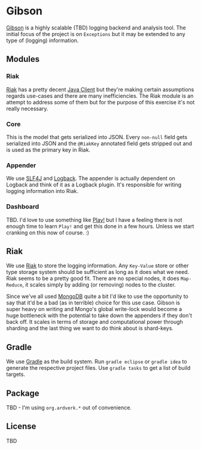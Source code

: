 # Gibson

[Gibson](http://en.wikipedia.org/wiki/Hackers_\(film\)) is a highly scalable (TBD) logging backend and analysis tool. The initial focus of the project is on `Exceptions` but it may be extended to any type of (logging) information.

## Modules

### Riak

[Riak](http://basho.com/products/riak-overview) has a pretty decent [Java Client](https://github.com/basho/riak-java-client) but they're making certain assumptions regards use-cases and there are many inefficiencies. The Riak module is an attempt to address some of them but for the purpose of this exercise it's not really necessary.  

### Core

This is the model that gets serialized into JSON. Every `non-null` field gets serialized into JSON and the `@RiakKey` annotated field gets stripped out and is used as the primary key in Riak.

### Appender

We use [SLF4J](http://www.slf4j.org) and [Logback](http://logback.qos.ch). The appender is actually dependent on Logback and think of it as a Logback plugin. It's responsible for writing logging information into Riak.

### Dashboard

TBD. I'd love to use something like [Play!](http://www.playframework.org) but I have a feeling there is not enough time to learn `Play!` and get this done in a few hours. Unless we start cranking on this now of course. :)

## Riak

We use [Riak](http://basho.com/products/riak-overview) to store the logging information. Any `Key-Value` store or other type storage system should be sufficient as long as it does what we need. Riak seems to be a pretty good fit. There are no special nodes, it does `Map-Reduce`, it scales simply by adding (or removing) nodes to the cluster.

Since we've all used [MongoDB](http://www.mongodb.org) quite a bit I'd like to use the opportunity to say that it'd be a bad (as in terrible) choice for this use case. Gibson is super heavy on writing and Mongo's global write-lock would become a huge bottleneck with the potential to take down the appenders if they don't back off. It scales in terms of storage and computational power through sharding and the last thing we want to do think about is shard-keys.

## Gradle

We use [Gradle](http://gradle.org) as the build system. Run `gradle eclipse` or `gradle idea` to generate the respective project files. Use `gradle tasks` to get a list of build targets.

## Package

TBD - I'm using `org.ardverk.*` out of convenience.

## License

TBD